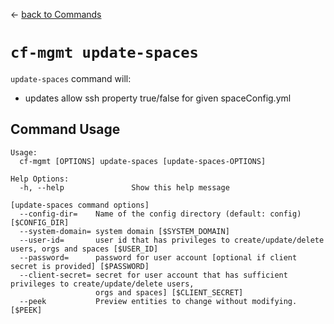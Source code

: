 &larr; [back to Commands](../README.md)

# `cf-mgmt update-spaces`

`update-spaces` command will:

- updates allow ssh property true/false for given spaceConfig.yml

## Command Usage

```
Usage:
  cf-mgmt [OPTIONS] update-spaces [update-spaces-OPTIONS]

Help Options:
  -h, --help               Show this help message

[update-spaces command options]
  --config-dir=    Name of the config directory (default: config) [$CONFIG_DIR]
  --system-domain= system domain [$SYSTEM_DOMAIN]
  --user-id=       user id that has privileges to create/update/delete users, orgs and spaces [$USER_ID]
  --password=      password for user account [optional if client secret is provided] [$PASSWORD]
  --client-secret= secret for user account that has sufficient privileges to create/update/delete users,
                   orgs and spaces] [$CLIENT_SECRET]
  --peek           Preview entities to change without modifying. [$PEEK]
```

